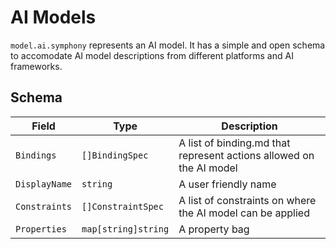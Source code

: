 # AI Models

```model.ai.symphony``` represents an AI model. It has a simple and open schema to accomodate AI model descriptions from different platforms and AI frameworks.

## Schema

| Field | Type | Description | 
|--------|--------|--------|
| ```Bindings```| ```[]BindingSpec``` | A list of binding.md that represent actions allowed on the AI model | 
| ```DisplayName``` | ```string``` | A user friendly name |
| ```Constraints``` | ```[]ConstraintSpec``` | A list of constraints on where the AI model can be applied|
| ```Properties``` | ```map[string]string``` | A property bag |

